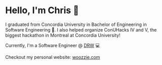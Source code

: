 # Hello, I'm Chris 👋

I graduated from Concordia University in Bachelor of Engineering in Software Engineering :school:. I also helped
organize ConUHacks IV and V, the biggest hackathon in Montreal at Concordia University!

Currently, I'm a Software Engineer @ [DRW](https://drw.com/) :computer: 

Checkout my personal website: [woozzie.com](https://woozzie.com/)

<!--
**chriskfwoo/chriskfwoo** is a ✨ _special_ ✨ repository because its `README.md` (this file) appears on your GitHub profile.
[![GitHub stats](https://github-readme-stats.vercel.app/api?username=chriskfwoo)](https://github.com/anuraghazra/github-readme-stats)
Here are some ideas to get you started:

- 🔭 I’m currently working on ...
- 🌱 I’m currently learning ...
- 👯 I’m looking to collaborate on ...
- 🤔 I’m looking for help with ...
- 💬 Ask me about ...
- 📫 How to reach me: ...
- 😄 Pronouns: ...
- ⚡ Fun fact: ...
-->
